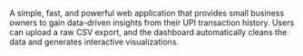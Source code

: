 A simple, fast, and powerful web application that provides small business owners to gain data-driven insights from their UPI transaction history. 
Users can upload a raw CSV export, and the dashboard automatically cleans the data and generates interactive visualizations.
